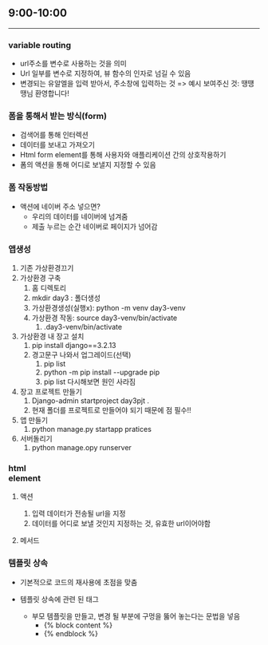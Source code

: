 ## 9:00-10:00

---

### variable routing

* url주소를 변수로 사용하는 것을 의미 
* Url 일부를 변수로 지정하여, 뷰 함수의 인자로 넘길 수 있음
* 변경되는 유알엘을 입력 받아서, 주소창에 입력하는 것 => 예시 보여주신 것: 땡떙땡님 환영합니다! 



### 폼을 통해서 받는 방식(form)

* 검색어를 통해 인터렉션
* 데이터를 보내고 가져오기
* Html form element를 통해 사용자와 애플리케이션 간의 상호작용하기
* 폼의 액션을 통해 어디로 보낼지 지정할 수 있음

### 폼 작동방법

* 액션에 네이버 주소 넣으면? 
  * 우리의 데이터를 네이버에 넘겨줌
  * 제출 누르는 순간 네이버로 페이지가 넘어감





### 앱생성

1. 기존 가상환경끄기 
2. 가상환경 구축
   1. 홈 디렉토리
   2. mkdir day3 : 폴더생성
   3. 가상환경생성(실행x): python -m venv day3-venv
   4. 가상환경 작동: source day3-venv/bin/activate
      1. .day3-venv/bin/activate
3. 가상환경 내 장고 설치
   1. pip install django==3.2.13
   2. 경고문구 나와서 업그레이드(선택)
      1. pip list
      2. python -m pip install --upgrade pip
      3. pip list 다시해보면 원인 사라짐
4. 장고 프로젝트 만들기
   1. Django-admin startproject day3pjt .
   2. 현재 폴더를 프로젝트로 만들어야 되기 때문에 점 필수!!
5. 앱 만들기
   1. python manage.py startapp pratices
6. 서버돌리기
   1. python manage.opy runserver



### html <form> element

1. 액션

   1. 입력 데이터가 전송될 url을 지정
   2. 데이터를 어디로 보낼 것인지 지정하는 것, 유효한 url이어야함

2. 메서드

    

### 템플릿 상속

* 기본적으로 코드의 재사용에 초점을 맞춤

* 템플릿 상속에 관련 된 태그

  * 부모 템플릿을 만들고, 변경 될 부분에 구멍을 뚫어 놓는다는 문법을 넣음
    * {% block content %}
    * {% endblock  %}

  